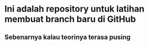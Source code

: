 # Ini adalah repository untuk latihan membuat branch baru di GitHub
## Sebenarnya kalau teorinya terasa pusing

